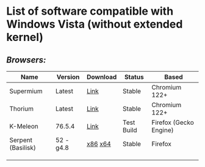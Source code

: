 # List of software compatible with Windows Vista (without extended kernel)

## _Browsers:_
| Name               | Version   | Download                                                                                                                                                                                                        | Status     | Based                  |
|--------------------|-----------|-----------------------------------------------------------------------------------------------------------------------------------------------------------------------------------------------------------------|------------|------------------------|
| Supermium          | Latest    | [Link](https://win32subsystem.live/supermium/)                                                                                                                                                                  | Stable     | Chromium 122+          |
| Thorium            | Latest    | [Link](github.com/Alex313031/thorium-legacy/releases/latest)                                                                                                                                                    | Stable     | Chromium 122+          |
| K-Meleon           | 76.5.4    | [Link](https://o.rthost.win/kmeleon/KM76.5.4-Goanna-20240615.7z)                                                                                                                                                | Test Build | Firefox (Gecko Engine) |
| Serpent (Basilisk) | 52 - g4.8 | [x86](https://o.rthost.win/basilisk/basilisk52-g4.8.win32-git-20240615-3219d2d-uxp-d835b252d7-xpmod.7z) [x64](https://o.rthost.win/basilisk/basilisk52-g4.8.win64-git-20240615-3219d2d-uxp-d835b252d7-xpmod.7z) | Stable     | Firefox                |
|                    |           |                                                                                                                                                                                                                 |            |                        |
|                    |           |                                                                                                                                                                                                                 |            |                        |
|                    |           |                                                                                                                                                                                                                 |            |                        |
